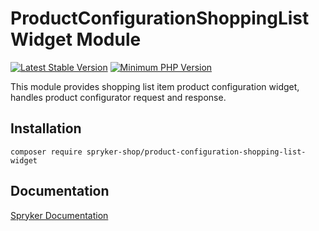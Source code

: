 # ProductConfigurationShoppingListWidget Module
[![Latest Stable Version](https://poser.pugx.org/spryker-shop/product-configuration-shopping-list-widget/v/stable.svg)](https://packagist.org/packages/spryker-shop/product-configuration-shopping-list-widget)
[![Minimum PHP Version](https://img.shields.io/badge/php-%3E%3D%208.0-8892BF.svg)](https://php.net/)

This module provides shopping list item product configuration widget, handles product configurator request and response.

## Installation

```
composer require spryker-shop/product-configuration-shopping-list-widget
```

## Documentation

[Spryker Documentation](https://docs.spryker.com)
